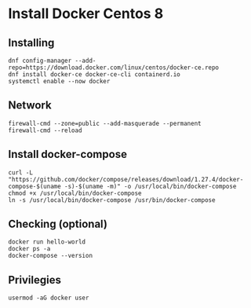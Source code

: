 # Install Docker Centos 8

## Installing
```console
dnf config-manager --add-repo=https://download.docker.com/linux/centos/docker-ce.repo
dnf install docker-ce docker-ce-cli containerd.io
systemctl enable --now docker
```

## Network
```console
firewall-cmd --zone=public --add-masquerade --permanent
firewall-cmd --reload
```

## Install docker-compose
```console
curl -L "https://github.com/docker/compose/releases/download/1.27.4/docker-compose-$(uname -s)-$(uname -m)" -o /usr/local/bin/docker-compose
chmod +x /usr/local/bin/docker-compose
ln -s /usr/local/bin/docker-compose /usr/bin/docker-compose
```

## Checking (optional)
```console
docker run hello-world
docker ps -a
docker-compose --version
```

## Privilegies
```console
usermod -aG docker user
```